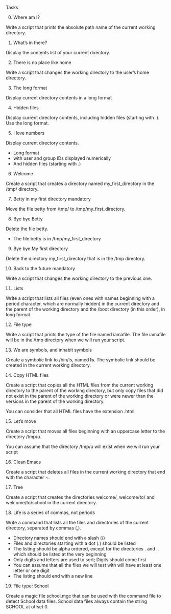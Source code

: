 Tasks

0. Where am I?

Write a script that prints the absolute path name of the current working directory.

1. What’s in there? 

Display the contents list of your current directory.

2. There is no place like home 

Write a script that changes the working directory to the user’s home directory.

3. The long format 

Display current directory contents in a long format

4. Hidden files 

Display current directory contents, including hidden files (starting with .). Use the long format.

5. I love numbers 

Display current directory contents.

*    Long format
*   with user and group IDs displayed numerically
*    And hidden files (starting with .)

6. Welcome 

Create a script that creates a directory named my_first_directory in the /tmp/ directory.


7. Betty in my first directory
mandatory

Move the file betty from /tmp/ to /tmp/my_first_directory.

8. Bye bye Betty 

Delete the file betty.

*    The file betty is in /tmp/my_first_directory

9. Bye bye My first directory 

Delete the directory my_first_directory that is in the /tmp directory.


10. Back to the future
mandatory


Write a script that changes the working directory to the previous one.

11. Lists 

Write a script that lists all files (even ones with names beginning with a period character, which are normally hidden) in the current directory and the parent of the working directory and the /boot directory (in this order), in long format.

12. File type 

Write a script that prints the type of the file named iamafile. The file iamafile will be in the /tmp directory when we will run your script.

13. We are symbols, and inhabit symbols 

Create a symbolic link to /bin/ls, named __ls__. The symbolic link should be created in the current working directory. 

14. Copy HTML files 

Create a script that copies all the HTML files from the current working directory to the parent of the working directory, but only copy files that did not exist in the parent of the working directory or were newer than the versions in the parent of the working directory.

You can consider that all HTML files have the extension .html

15. Let’s move 

Create a script that moves all files beginning with an uppercase letter to the directory /tmp/u.

You can assume that the directory /tmp/u will exist when we will run your script

16. Clean Emacs 

Create a script that deletes all files in the current working directory that end with the character ~.

17. Tree 

Create a script that creates the directories welcome/, welcome/to/ and welcome/to/school in the current directory.

18. Life is a series of commas, not periods 

Write a command that lists all the files and directories of the current directory, separated by commas (,).

  *  Directory names should end with a slash (/)
  *  Files and directories starting with a dot (.) should be listed
  *  The listing should be alpha ordered, except for the directories . and .. which should be listed at the very beginning
  *  Only digits and letters are used to sort; Digits should come first
  *  You can assume that all the files we will test with will have at least one letter or one digit
  *  The listing should end with a new line
  
  19. File type: School 
  
  Create a magic file school.mgc that can be used with the command file to detect School data files. School data files always contain the string SCHOOL at offset 0.
  
  
